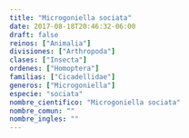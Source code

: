 ```yaml
---
title: "Microgoniella sociata"
date: 2017-08-18T20:46:32-06:00
draft: false
reinos: ["Animalia"]
divisiones: ["Arthropoda"]
clases: ["Insecta"]
ordenes: ["Homoptera"]
familias: ["Cicadellidae"]
generos: ["Microgoniella"]
especie: "sociata"
nombre_cientifico: "Microgoniella sociata"
nombre_comun: ""
nombre_ingles: ""
---
```


